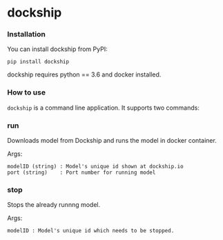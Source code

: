# dockship

### Installation
You can install dockship from PyPI:

`pip install dockship`

dockship requires python == 3.6 and docker installed.

### How to use
`dockship` is a command line application. It supports two commands:

### run

 Downloads model from Dockship and runs the model in docker container.
 
 Args:
 
    modelID (string) : Model's unique id shown at dockship.io
    port (string)    : Port number for running model
    
### stop

 Stops the already runnng model.
 
 Args:

    modelID : Model's unique id which needs to be stopped.